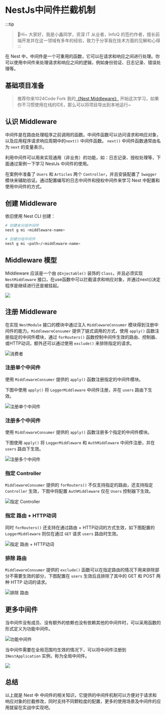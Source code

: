 # NestJs中间件拦截机制

:::tip
>🎄Hi~ 大家好，我是小鑫同学，资深 IT 从业者，InfoQ 的签约作者，擅长前端开发并在这一领域有多年的经验，致力于分享我在技术方面的见解和心得
:::

在 Nest 中，中间件是一个可重用的函数，它可以在请求和响应之间进行处理。你可以使用中间件来处理请求和响应之间的逻辑，例如身份验证、日志记录、错误处理等。

## 基础项目准备

> 推荐你来1024Code Fork 我的[《Nest Middleware》](https://1024code.com/codecubes/kwgsrbk) 开始这次学习，如果你不习惯使用在线的IDE，那么可以将项目导出到本地运行~

## 认识 Middleware

中间件是在路由处理程序之前调用的函数。中间件函数可以访问请求和响应对象，以及应用程序请求响应周期中的`next()` 中间件函数。 `next()` 中间件函数通常由名为 `next` 的变量表示。

利用中间件可以用来实现通用（非业务）的功能，如：日志记录、授权处理等，下面通过案例一下学习 NestJs 中间件的使用。

在案例中准备了 `Users` 和 `Articles` 两个 `Controller`，并且安装配置了 `Swagger` 模块来辅助验证。通过配置编写的日志中间件和授权中间件来学习 Nest 中配置和使用中间件的方式。

## 创建 Middleware

依旧使用 Nest CLI 创建：

```bash
# 创建未分组中间件
nest g mi <middleware-name>

# 创建分组中间件
nest g mi <path>/<middleware-name>
```

## Middleware 模型

Middleware 应该是一个由 `@Injectable()` 装饰的 `Class`，并且必须实现 `NestMiddleware` 接口，在use函数中可以拦截请求和响应对象，并通过next()决定程序是继续进行还是被挂起。

![](https://temp-files-20221205.oss-cn-hangzhou.aliyuncs.com/picgo/202305290945174.png)

## 注册 Middleware

在实现 `NestModule` 接口的模块中通过注入 `MiddlewareConsumer` 模块得到注册中间件的能力。`MiddlewareConsumer` 提供了链式调用的方式，使用 `apply()` 函数注册指定的中间件模块，通过 `forRouters()` 函数控制中间件生效的路由、控制器、或HTTP动词，额外还可以通过使用 `exclude()` 来排除指定的请求。

![消费者](https://temp-files-20221205.oss-cn-hangzhou.aliyuncs.com/picgo/202305291001805.png)

### 注册单个中间件

使用 `MiddlewareConsumer` 提供的 `apply()` 函数注册指定的中间件模块。

下图中使用 `apply()` 将 `LoggerMiddleware` 中间件注册，并在 `users` 路由下生效。

![注册单个中间件](https://temp-files-20221205.oss-cn-hangzhou.aliyuncs.com/picgo/202305291009330.png)

### 注册多个中间件

使用 `MiddlewareConsumer` 提供的 `apply()` 函数注册多个指定的中间件模块。

下图使用 `apply()` 将 `LoggerMiddleware` 和 `AuthMiddleware` 中间件注册，并在 `users` 路由下生效。

![注册多个中间件](https://temp-files-20221205.oss-cn-hangzhou.aliyuncs.com/picgo/202305291009505.png)

### 指定 Controller

`MiddlewareConsumer` 提供的 `forRouters()` 不仅支持指定的路由，还支持指定 `Controller` 生效，下图中将配置 `AuthMiddleware` 仅在 `Users` 控制器下生效。

![指定 Controller](https://temp-files-20221205.oss-cn-hangzhou.aliyuncs.com/picgo/202305291013072.png)

### 指定 路由 + HTTP动词

同时 `forRouters()` 还支持在通过路由 + HTTP动词的方式生效，如下图配置的 `LoggerMiddleware` 则仅在通过 `GET` 请求 `users` 路由时生效。

![指定 路由 + HTTP动词](https://temp-files-20221205.oss-cn-hangzhou.aliyuncs.com/picgo/202305291017183.png)

### 排除 路由

`MiddlewareConsumer` 提供的 `exclude()` 函数可以在指定路由的情况下用来排除部分不需要生效的部分，下图配置在 `users` 生效后且排除了其中的 GET 和 POST 两种 HTTP 动词的请求。

![排除 路由](https://temp-files-20221205.oss-cn-hangzhou.aliyuncs.com/picgo/202305291024311.png)

## 更多中间件

当中间件没有成员、没有额外的依赖也没有依赖其他的中间件时，可以采用函数的形式定义为功能中间件。

![功能中间件](https://temp-files-20221205.oss-cn-hangzhou.aliyuncs.com/picgo/202305291028860.png)

当中间件需要在全局范围均生效的情况下，可以将中间件注册到 `INestApplication` 实例，称为全局中间件。

![](https://temp-files-20221205.oss-cn-hangzhou.aliyuncs.com/picgo/202305291030743.png)

## 总结

以上就是 Nest 中 中间件的相关知识，它提供的中间件机制可以方便对于请求和响应对象的拦截修改，同时支持不同颗粒度的配置，更多的使用场景及中间件的应用就留在实战中实现吧。